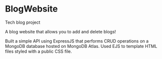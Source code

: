 # BlogWebsite
Tech blog project 

A blog website that allows you to add and delete blogs!

Built a simple API using ExpressJS that performs CRUD operations on a MongoDB database hosted on MongoDB Atlas. Used EJS to template HTML files styled with a public CSS file. 
